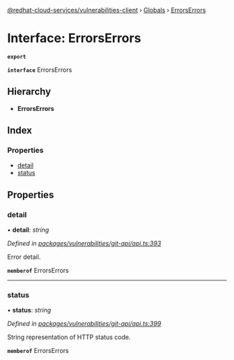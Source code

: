 [@redhat-cloud-services/vulnerabilities-client](../README.md) › [Globals](../globals.md) › [ErrorsErrors](errorserrors.md)

# Interface: ErrorsErrors

**`export`** 

**`interface`** ErrorsErrors

## Hierarchy

* **ErrorsErrors**

## Index

### Properties

* [detail](errorserrors.md#detail)
* [status](errorserrors.md#status)

## Properties

###  detail

• **detail**: *string*

*Defined in [packages/vulnerabilities/git-api/api.ts:393](https://github.com/RedHatInsights/javascript-clients/blob/master/packages/vulnerabilities/git-api/api.ts#L393)*

Error detail.

**`memberof`** ErrorsErrors

___

###  status

• **status**: *string*

*Defined in [packages/vulnerabilities/git-api/api.ts:399](https://github.com/RedHatInsights/javascript-clients/blob/master/packages/vulnerabilities/git-api/api.ts#L399)*

String representation of HTTP status code.

**`memberof`** ErrorsErrors
